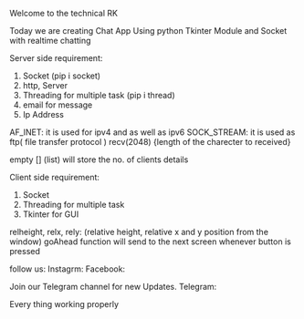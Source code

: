 Welcome to the technical RK

Today we are creating Chat App Using python Tkinter Module and Socket with  realtime chatting


Server side requirement:
1. Socket (pip i socket)
2. http, Server
3. Threading for multiple task (pip i thread)
4. email for message
5. Ip Address


AF_INET: it is used for ipv4 and as well as ipv6
SOCK_STREAM: it is used as ftp( file transfer protocol )
recv(2048) {length of the charecter to received}

empty [] (list) will store the no. of clients details


Client side requirement:
1. Socket
2. Threading for multiple task
3. Tkinter for GUI

relheight, relx, rely: (relative height, relative x and y position from the window)
goAhead function will send to the next screen whenever button is pressed


follow us:
Instagrm: 
Facebook:

Join our Telegram channel for new Updates.
Telegram: <a href='https://t.me/rkprogramming10k'></a>




Every thing working properly

